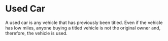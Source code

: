 ---
---

# Used Car

A used car is any vehicle that has previously been titled. Even if the vehicle has low miles, anyone buying a titled vehicle is not the original owner and, therefore, the vehicle is used.
